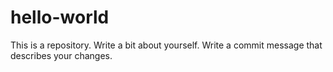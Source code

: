 # hello-world
This is a repository.
Write a bit about yourself.
Write a commit message that describes your changes.
